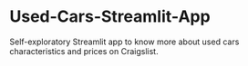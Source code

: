 # Used-Cars-Streamlit-App

Self-exploratory Streamlit app to know more about used cars characteristics and prices on Craigslist.
